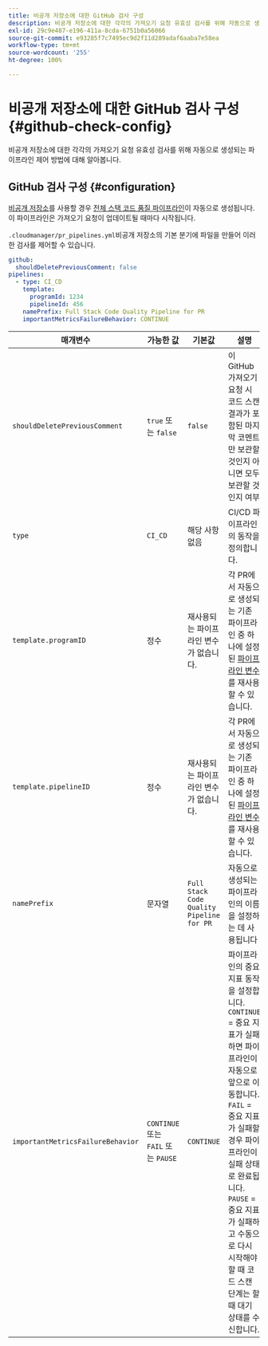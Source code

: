 ```yaml
---
title: 비공개 저장소에 대한 GitHub 검사 구성
description: 비공개 저장소에 대한 각각의 가져오기 요청 유효성 검사를 위해 자동으로 생성되는 파이프라인 제어 방법에 대해 알아봅니다.
exl-id: 29c9e487-e196-411a-8cda-6751b0a56066
source-git-commit: e93285f7c7495ec9d2f11d289adaf6aaba7e58ea
workflow-type: tm+mt
source-wordcount: '255'
ht-degree: 100%

---
```


# 비공개 저장소에 대한 GitHub 검사 구성 {#github-check-config}

비공개 저장소에 대한 각각의 가져오기 요청 유효성 검사를 위해 자동으로 생성되는 파이프라인 제어 방법에 대해 알아봅니다.

## GitHub 검사 구성 {#configuration}

[비공개 저장소](private-repositories.md#using)를 사용할 경우 [전체 스택 코드 품질 파이프라인](/help/overview/ci-cd-pipelines.md)이 자동으로 생성됩니다. 이 파이프라인은 가져오기 요청이 업데이트될 때마다 시작됩니다.

`.cloudmanager/pr_pipelines.yml`비공개 저장소의 기본 분기에 파일을 만들어 이러한 검사를 제어할 수 있습니다.

```yaml
github:
  shouldDeletePreviousComment: false
pipelines:
  - type: CI_CD
    template:
      programId: 1234
      pipelineId: 456
    namePrefix: Full Stack Code Quality Pipeline for PR 
    importantMetricsFailureBehavior: CONTINUE
```

| 매개변수 | 가능한 값 | 기본값 | 설명 |
|---|---|---|---|
| `shouldDeletePreviousComment` | `true` 또는 `false` | `false` | 이 GitHub 가져오기 요청 시 코드 스캔 결과가 포함된 마지막 코멘트만 보관할 것인지 아니면 모두 보관할 것인지 여부 |
| `type` | `CI_CD` | 해당 사항 없음 | CI/CD 파이프라인의 동작을 정의합니다. |
| `template.programID` | 정수 | 재사용되는 파이프라인 변수가 없습니다. | 각 PR에서 자동으로 생성되는 기존 파이프라인 중 하나에 설정된 [파이프라인 변수](/help/getting-started/build-environment.md#pipeline-variables)를 재사용할 수 있습니다. |
| `template.pipelineID` | 정수 | 재사용되는 파이프라인 변수가 없습니다. | 각 PR에서 자동으로 생성되는 기존 파이프라인 중 하나에 설정된 [파이프라인 변수](/help/getting-started/build-environment.md#pipeline-variables)를 재사용할 수 있습니다. |
| `namePrefix` | 문자열 | `Full Stack Code Quality Pipeline for PR` | 자동으로 생성되는 파이프라인의 이름을 설정하는 데 사용됩니다 |
| `importantMetricsFailureBehavior` | `CONTINUE` 또는 `FAIL` 또는 `PAUSE` | `CONTINUE` | 파이프라인의 중요 지표 동작을 설정합니다.<br>`CONTINUE` = 중요 지표가 실패하면 파이프라인이 자동으로 앞으로 이동합니다.<br>`FAIL` = 중요 지표가 실패할 경우 파이프라인이 실패 상태로 완료됩니다.<br>`PAUSE` = 중요 지표가 실패하고 수동으로 다시 시작해야 할 때 코드 스캔 단계는 할 때 대기 상태를 수신합니다. |
